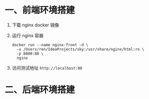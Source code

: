 # 一、前端环境搭建

1. 下载 nginx docker 镜像
2. 运行 nginx 容器

    ```shell
    docker run --name nginx-front -d \
      -v /Users/ren/IdeaProjects/sky⁠:/usr/share/nginx/html:ro \
      -p 8080:80 \
      nginx
    ```

3. 访问测试地址 `http://localhost:80`

# 二、后端环境搭建
